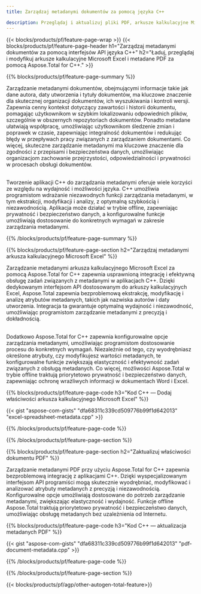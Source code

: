 ```yaml
---
title: Zarządzaj metadanymi dokumentów za pomocą języka C++ 

description: Przeglądaj i aktualizuj pliki PDF, arkusze kalkulacyjne Microsoft Excel, prezentacje programu PowerPoint i metadane dokumentów programu Word za pośrednictwem aplikacji C++.
---
```


{{< blocks/products/pf/feature-page-wrap >}}
{{< blocks/products/pf/feature-page-header h1="Zarządzaj metadanymi dokumentów za pomocą interfejsów API języka C++" h2="Ładuj, przeglądaj i modyfikuj arkusze kalkulacyjne Microsoft Excel i metadane PDF za pomocą Aspose.Total for C++." >}}

{{% blocks/products/pf/feature-page-summary %}}

Zarządzanie metadanymi dokumentów, obejmującymi informacje takie jak dane autora, daty utworzenia i tytuły dokumentów, ma kluczowe znaczenie dla skutecznej organizacji dokumentów, ich wyszukiwania i kontroli wersji. Zapewnia cenny kontekst dotyczący zawartości i historii dokumentu, pomagając użytkownikom w szybkim lokalizowaniu odpowiednich plików, szczególnie w obszernych repozytoriach dokumentów. Ponadto metadane ułatwiają współpracę, umożliwiając użytkownikom śledzenie zmian i poprawek w czasie, zapewniając integralność dokumentów i redukując błędy w przepływach pracy związanych z zarządzaniem dokumentami. Co więcej, skuteczne zarządzanie metadanymi ma kluczowe znaczenie dla zgodności z przepisami i bezpieczeństwa danych, umożliwiając organizacjom zachowanie przejrzystości, odpowiedzialności i prywatności w procesach obsługi dokumentów.<br /><br />

Tworzenie aplikacji C++ do zarządzania metadanymi oferuje wiele korzyści ze względu na wydajność i możliwości języka. C++ umożliwia programistom wdrażanie niezawodnych funkcji zarządzania metadanymi, w tym ekstrakcji, modyfikacji i analizy, z optymalną szybkością i niezawodnością. Aplikacja może działać w trybie offline, zapewniając prywatność i bezpieczeństwo danych, a konfigurowalne funkcje umożliwiają dostosowanie do konkretnych wymagań w zakresie zarządzania metadanymi.

{{% /blocks/products/pf/feature-page-summary  %}}


{{% blocks/products/pf/feature-page-section  h2="Zarządzaj metadanymi arkusza kalkulacyjnego Microsoft Excel" %}}

Zarządzanie metadanymi arkusza kalkulacyjnego Microsoft Excel za pomocą Aspose.Total for C++ zapewnia usprawnioną integrację i efektywną obsługę zadań związanych z metadanymi w aplikacjach C++. Dzięki dedykowanym interfejsom API dostosowanym do arkuszy kalkulacyjnych Excel, Aspose.Total zapewnia bezproblemową ekstrakcję, modyfikację i analizę atrybutów metadanych, takich jak nazwiska autorów i daty utworzenia. Integracja ta gwarantuje optymalną wydajność i niezawodność, umożliwiając programistom zarządzanie metadanymi z precyzją i dokładnością. <br /><br />

Dodatkowo Aspose.Total for C++ zapewnia konfigurowalne opcje zarządzania metadanymi, umożliwiając programistom dostosowanie procesu do konkretnych wymagań. Niezależnie od tego, czy wyodrębniasz określone atrybuty, czy modyfikujesz wartości metadanych, te konfigurowalne funkcje zwiększają elastyczność i efektywność zadań związanych z obsługą metadanych. Co więcej, możliwości Aspose.Total w trybie offline traktują priorytetowo prywatność i bezpieczeństwo danych, zapewniając ochronę wrażliwych informacji w dokumentach Word i Excel.

{{% blocks/products/pf/feature-page-code h3="Kod C++ — Dodaj właściwości arkusza kalkulacyjnego Microsoft Excel" %}}

{{< gist "aspose-com-gists" "dfa68311c339cd509776b99f1d642013" "excel-spreadsheet-metadata.cpp" >}}

{{% /blocks/products/pf/feature-page-code  %}}

{{% /blocks/products/pf/feature-page-section %}}


{{% blocks/products/pf/feature-page-section  h2="Zaktualizuj właściwości dokumentu PDF" %}}

Zarządzanie metadanymi PDF przy użyciu Aspose.Total for C++ zapewnia bezproblemową integrację z aplikacjami C++. Dzięki wyspecjalizowanym interfejsom API programiści mogą skutecznie wyodrębniać, modyfikować i analizować atrybuty metadanych z precyzją i niezawodnością. Konfigurowalne opcje umożliwiają dostosowane do potrzeb zarządzanie metadanymi, zwiększając elastyczność i wydajność. Funkcje offline Aspose.Total traktują priorytetowo prywatność i bezpieczeństwo danych, umożliwiając obsługę metadanych bez uzależnienia od Internetu.

{{% blocks/products/pf/feature-page-code h3="Kod C++ — aktualizacja metadanych PDF" %}}

{{< gist "aspose-com-gists" "dfa68311c339cd509776b99f1d642013" "pdf-document-metadata.cpp" >}}

{{% /blocks/products/pf/feature-page-code  %}}

{{% /blocks/products/pf/feature-page-section %}}

{{< blocks/products/pf/agp/other-autogen-total-feature>}}